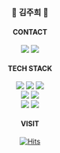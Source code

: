 
<div align="center">
<h3><b>👋 김주희 👋</b></h3>

<H4>CONTACT</H4>

<a href="https://mail.google.com/mail/?view=cm&amp;fs=1&amp;to=wngml3098@gmail.com" target="_blank"><img src="https://img.shields.io/badge/Gmail-EA4335?style=flat-sqared&logo=Gmail&logoColor=white"/></a>
<a href="https://www.instagram.com/"><img src="https://img.shields.io/badge/Instagram-E4405F?style=flat-sqared&logo=Instagram&logoColor=white"/></a>

<H4>TECH STACK</H4>
<img src="https://img.shields.io/badge/HTML-000000?style=flat-sqared&logo=HTML5&logoColor=#E34F26"/></a>
<img src="https://img.shields.io/badge/CSS-000000?style=flat-sqared&logo=CSS3&logoColor=#1572B6"/></a>
<img src="https://img.shields.io/badge/JavaScript-000000?style=flat-sqared&logo=JavaScript&logoColor=#F7DF1E"/></a></br>
<img src="https://img.shields.io/badge/React-000000?style=flat-sqared&logo=React&logoColor=#ffffff"/></a>
<img src="https://img.shields.io/badge/ReactNative-000000?style=flat-sqared&logo=React&logoColor=#ffffff"/></a></br>
<img src="https://img.shields.io/badge/Vue.js-000000?style=flat-sqared&logo=Vue.js&logoColor=#ffffff"/></a>
<img src="https://img.shields.io/badge/Unity-000000?style=flat-sqared&logo=Unity&logoColor=#ffffff"/></a>


<H4>VISIT</H4>

[![Hits](https://hits.seeyoufarm.com/api/count/incr/badge.svg?url=https%3A%2F%2Fgithub.com%2Fjoooii&count_bg=%23DDA94B&title_bg=%231E4174&icon=apple.svg&icon_color=%23E7E7E7&title=joooii&edge_flat=false)](https://hits.seeyoufarm.com)
